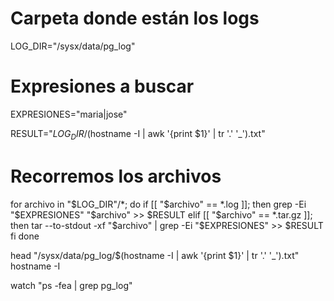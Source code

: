 

# Carpeta donde están los logs
LOG_DIR="/sysx/data/pg_log"

# Expresiones a buscar
EXPRESIONES="maria|jose"

RESULT="$LOG_DIR/$(hostname -I | awk '{print $1}' |  tr '.' '_').txt"

# Recorremos los archivos
for archivo in "$LOG_DIR"/*; do
    if [[ "$archivo" == *.log ]]; then
        grep -Ei "$EXPRESIONES" "$archivo"  >> $RESULT 
    elif [[ "$archivo" == *.tar.gz ]]; then
        tar --to-stdout -xf "$archivo" | grep -Ei "$EXPRESIONES" >> $RESULT 
    fi
done


head "/sysx/data/pg_log/$(hostname -I | awk '{print $1}' |  tr '.' '_').txt" 
hostname -I

 watch "ps -fea | grep pg_log"




